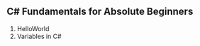 <h2>C# Fundamentals for Absolute Beginners</h2>
<ol>
<li> HelloWorld </li>
<li> Variables in C# </li>
</ol>
